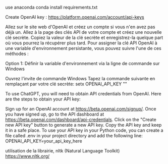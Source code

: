 use anaconda
conda install requirements.txt

Create OpenAI key : https://platform.openai.com/account/api-keys

Allez sur le site web d'OpenAI et créez un compte si vous n'en avez pas déjà un.
Allez à la page des clés API de votre compte et créez une nouvelle clé secrète.
Copiez la valeur de la clé secrète et enregistrez-la quelque part où vous pourrez la récupérer plus tard.
Pour assigner la clé API OpenAI à une variable d'environnement persistante, vous pouvez suivre l'une de ces méthodes :

Option 1: Définir la variable d'environnement via la ligne de commande sur Windows

Ouvrez l'invite de commande Windows
Tapez la commande suivante en remplaçant <yourkey> par votre clé secrète:
    setx OPENAI_API_KEY "<yourkey>"

To use ChatGPT, you will need to obtain API credentials from OpenAI. Here are the steps to obtain your API key:

Sign up for an OpenAI account at https://beta.openai.com/signup/.
Once you have signed up, go to the API dashboard at https://beta.openai.com/dashboard/api-credentials.
Click on the "Create new API key" button to generate a new API key.
Copy the API key and keep it in a safe place.
To use your API key in your Python code, you can create a file called .env in your project directory and add the following line:
    OPENAI_API_KEY=your_api_key_here


utilisation de la librairie, nltk (Natural Language Toolkit)
 https://www.nltk.org/
